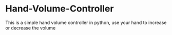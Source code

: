 # Hand-Volume-Controller
This is a simple hand volume controller in python, use your hand to increase or decrease the volume
